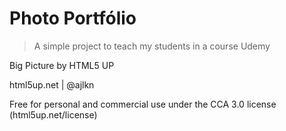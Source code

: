 # Photo Portfólio
> A simple project to teach my students in a course Udemy

Big Picture by HTML5 UP

html5up.net | @ajlkn

Free for personal and commercial use under the CCA 3.0 license (html5up.net/license)


